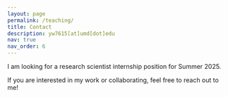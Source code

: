 ```yaml
---
layout: page
permalink: /teaching/
title: Contact
description: yw7615[at]umd[dot]edu 
nav: true
nav_order: 6
---
```


I am looking for a research scientist internship position for Summer 2025.

If you are interested in my work or collaborating, feel free to reach out to me!
